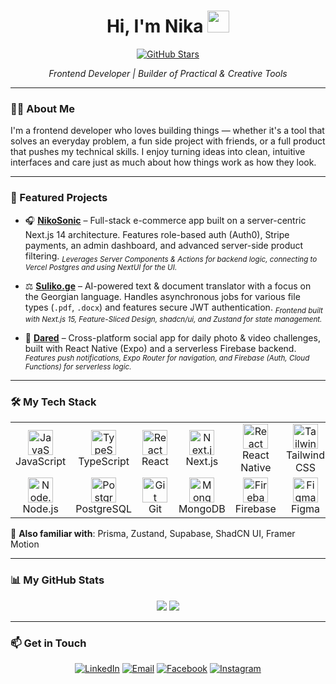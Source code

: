 <h1 align="center">Hi, I'm Nika <img src="https://media.giphy.com/media/hvRJCLFzcasrR4ia7z/giphy.gif" width="35"></h1>

<p align="center">
  <a href="https://github.com/NikolozR?tab=repositories" target="_blank"><img src="https://img.shields.io/github/stars/NikolozR?style=social" alt="GitHub Stars"></a>
</p>

<p align="center">
  <em>Frontend Developer | Builder of Practical & Creative Tools</em>
</p>

---

### 👨‍💻 About Me

I'm a frontend developer who loves building things — whether it's a tool that solves an everyday problem, a fun side project with friends, or a full product that pushes my technical skills. I enjoy turning ideas into clean, intuitive interfaces and care just as much about how things work as how they look.

---

### 🚀 Featured Projects

- 🎧 **[NikoSonic](https://github.com/NikolozR/nikosonic)** – Full-stack e-commerce app built on a server-centric Next.js 14 architecture. Features role-based auth (Auth0), Stripe payments, an admin dashboard, and advanced server-side product filtering.
  <sub><em>Leverages Server Components & Actions for backend logic, connecting to Vercel Postgres and using NextUI for the UI.</em></sub>

- ⚖️ **[Suliko.ge](https://github.com/NikolozR/suliko)** – AI-powered text & document translator with a focus on the Georgian language. Handles asynchronous jobs for various file types (`.pdf`, `.docx`) and features secure JWT authentication.
  <sub><em>Frontend built with Next.js 15, Feature-Sliced Design, shadcn/ui, and Zustand for state management.</em></sub>

- 📸 **[Dared](https://github.com/NikolozR/dared)** – Cross-platform social app for daily photo & video challenges, built with React Native (Expo) and a serverless Firebase backend.
  <sub><em>Features push notifications, Expo Router for navigation, and Firebase (Auth, Cloud Functions) for serverless logic.</em></sub>

---

### 🛠️ My Tech Stack

<table>
  <tr>
    <td align="center" width="96">
      <img src="https://cdn.jsdelivr.net/gh/devicons/devicon@latest/icons/javascript/javascript-original.svg" width="40" alt="JavaScript"/>
      <br>JavaScript
    </td>
    <td align="center" width="96">
      <img src="https://cdn.jsdelivr.net/gh/devicons/devicon@latest/icons/typescript/typescript-original.svg" width="40" alt="TypeScript"/>
      <br>TypeScript
    </td>
    <td align="center" width="96">
      <img src="https://cdn.jsdelivr.net/gh/devicons/devicon@latest/icons/react/react-original.svg" width="40" alt="React"/>
      <br>React
    </td>
    <td align="center" width="96">
      <img src="https://cdn.jsdelivr.net/gh/devicons/devicon@latest/icons/nextjs/nextjs-original.svg" width="40" alt="Next.js"/>
      <br>Next.js
    </td>
    <td align="center" width="96">
      <img src="https://cdn.jsdelivr.net/gh/devicons/devicon@latest/icons/react/react-original.svg" width="40" alt="React Native"/>
      <br>React Native
    </td>
    <td align="center" width="96">
      <img src="https://cdn.jsdelivr.net/gh/devicons/devicon@latest/icons/tailwindcss/tailwindcss-original.svg" width="40" alt="Tailwind CSS"/>
      <br>Tailwind CSS
    </td>
  </tr>
  <tr>
    <td align="center" width="96">
      <img src="https://cdn.jsdelivr.net/gh/devicons/devicon@latest/icons/nodejs/nodejs-original.svg" width="40" alt="Node.js"/>
      <br>Node.js
    </td>
    <td align="center" width="96">
      <img src="https://cdn.jsdelivr.net/gh/devicons/devicon@latest/icons/postgresql/postgresql-original.svg" width="40" alt="PostgreSQL"/>
      <br>PostgreSQL
    </td>
    <td align="center" width="96">
      <img src="https://cdn.jsdelivr.net/gh/devicons/devicon@latest/icons/git/git-original.svg" width="40" alt="Git"/>
      <br>Git
    </td>
    <td align="center" width="96">
      <img src="https://cdn.jsdelivr.net/gh/devicons/devicon@latest/icons/mongodb/mongodb-original.svg" width="40" alt="MongoDB"/>
      <br>MongoDB
    </td>
    <td align="center" width="96">
      <img src="https://cdn.jsdelivr.net/gh/devicons/devicon@latest/icons/firebase/firebase-original.svg" width="40" alt="Firebase"/>
      <br>Firebase
    </td>
    <td align="center" width="96">
      <img src="https://cdn.jsdelivr.net/gh/devicons/devicon@latest/icons/figma/figma-original.svg" width="40" alt="Figma"/>
      <br>Figma
    </td>
  </tr>
</table>

🧠 **Also familiar with**: Prisma, Zustand, Supabase, ShadCN UI, Framer Motion

---

### 📊 My GitHub Stats

<p align="center">
  <img src="https://github-readme-stats.vercel.app/api?username=NikolozR&show_icons=true&theme=transparent&hide_border=true&include_all_commits=true&count_private=false&hide_rank=true" />
  <img src="https://github-readme-stats.vercel.app/api/top-langs/?username=NikolozR&layout=compact&theme=transparent&hide_border=true" />
</p>


---

### 📫 Get in Touch

<p align="center">
  <a href="https://www.linkedin.com/in/nika-rusishvili-69a641228/" target="_blank"><img src="https://img.shields.io/badge/LinkedIn-0077B5?style=for-the-badge&logo=linkedin&logoColor=white" alt="LinkedIn"></a>
  <a href="mailto:nika.rusishvili.95@gmail.com
  "><img src="https://img.shields.io/badge/Email-D14836?style=for-the-badge&logo=gmail&logoColor=white" alt="Email"></a>
  <a href="https://www.facebook.com/nika.rusishvili.568747" target="_blank"><img src="https://img.shields.io/badge/Facebook-1877F2?style=for-the-badge&logo=facebook&logoColor=white" alt="Facebook"></a>
  <a href="https://www.instagram.com/nika_rusishvili/" target="_blank"><img src="https://img.shields.io/badge/Instagram-E4405F?style=for-the-badge&logo=instagram&logoColor=white" alt="Instagram"></a>
</p>


